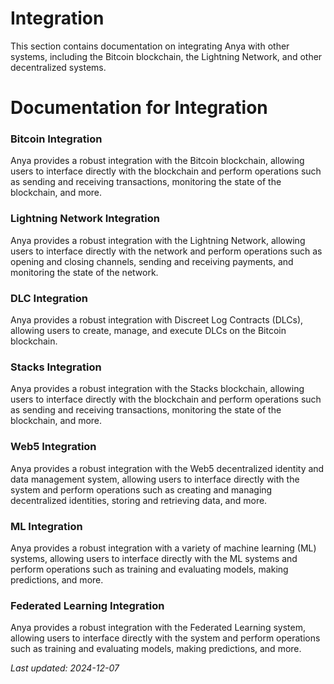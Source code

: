 # Integration

This section contains documentation on integrating Anya with other systems,
including the Bitcoin blockchain, the Lightning Network, and other
decentralized systems.

Documentation for Integration
===========================

### Bitcoin Integration

Anya provides a robust integration with the Bitcoin blockchain, allowing
users to interface directly with the blockchain and perform operations
such as sending and receiving transactions, monitoring the state of the
blockchain, and more.

### Lightning Network Integration

Anya provides a robust integration with the Lightning Network, allowing
users to interface directly with the network and perform operations such
as opening and closing channels, sending and receiving payments, and
monitoring the state of the network.

### DLC Integration

Anya provides a robust integration with Discreet Log Contracts (DLCs),
allowing users to create, manage, and execute DLCs on the Bitcoin
blockchain.

### Stacks Integration

Anya provides a robust integration with the Stacks blockchain, allowing
users to interface directly with the blockchain and perform operations
such as sending and receiving transactions, monitoring the state of the
blockchain, and more.

### Web5 Integration

Anya provides a robust integration with the Web5 decentralized identity
and data management system, allowing users to interface directly with the
system and perform operations such as creating and managing decentralized
identities, storing and retrieving data, and more.

### ML Integration

Anya provides a robust integration with a variety of machine learning
(ML) systems, allowing users to interface directly with the ML systems and
perform operations such as training and evaluating models, making
predictions, and more.

### Federated Learning Integration

Anya provides a robust integration with the Federated Learning system,
allowing users to interface directly with the system and perform
operations such as training and evaluating models, making predictions,
and more.

*Last updated: 2024-12-07*
